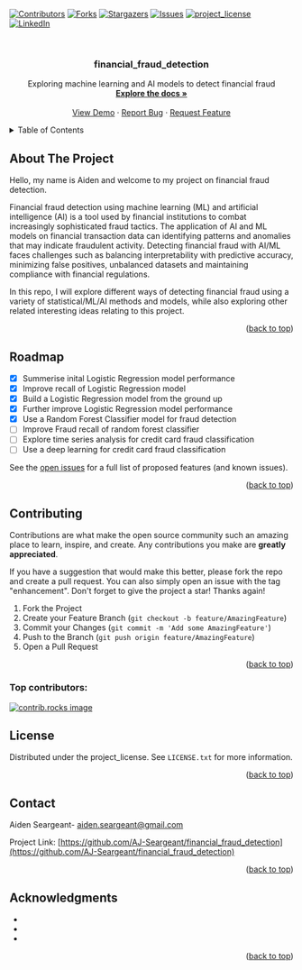 <!-- Improved compatibility of back to top link: See: https://github.com/othneildrew/Best-README-Template/pull/73 -->
<a id="readme-top"></a>
<!--
*** Thanks for checking out the Best-README-Template. If you have a suggestion
*** that would make this better, please fork the repo and create a pull request
*** or simply open an issue with the tag "enhancement".
*** Don't forget to give the project a star!
*** Thanks again! Now go create something AMAZING! :D
-->



<!-- PROJECT SHIELDS -->
<!--
*** I'm using markdown "reference style" links for readability.
*** Reference links are enclosed in brackets [ ] instead of parentheses ( ).
*** See the bottom of this document for the declaration of the reference variables
*** for contributors-url, forks-url, etc. This is an optional, concise syntax you may use.
*** https://www.markdownguide.org/basic-syntax/#reference-style-links
-->
[![Contributors][contributors-shield]][contributors-url]
[![Forks][forks-shield]][forks-url]
[![Stargazers][stars-shield]][stars-url]
[![Issues][issues-shield]][issues-url]
[![project_license][license-shield]][license-url]
[![LinkedIn][linkedin-shield]][linkedin-url]



<!-- PROJECT LOGO -->
<br />
<div align="center">
  <a href="https://github.com/AJ-Seargeant/financial_fraud_detection">
  </a>

<h3 align="center">financial_fraud_detection</h3>

  <p align="center">
    Exploring machine learning and AI models to detect financial fraud
    <br />
    <a href="[https://github.com/AJ-Seargeant/financial_fraud_detection]"><strong>Explore the docs »</strong></a>
    <br />
    <br />
    <a href="https://github.com/AJ-Seargeant/financial_fraud_detection">View Demo</a>
    &middot;
    <a href="https://github.com/AJ-Seargeant/financial_fraud_detection/issues/new?labels=bug&template=bug-report---.md">Report Bug</a>
    &middot;
    <a href="https://github.com/AJ-Seargeant/financial_fraud_detection/issues/new?labels=enhancement&template=feature-request---.md">Request Feature</a>
  </p>
</div>



<!-- TABLE OF CONTENTS -->
<details>
  <summary>Table of Contents</summary>
  <ol>
    <li>
      <a href="#about-the-project">About The Project</a>
      <ul>
        <li><a href="#built-with">Built With</a></li>
      </ul>
    </li>
    <li>
      <a href="#getting-started">Getting Started</a>
      <ul>
        <li><a href="#prerequisites">Prerequisites</a></li>
        <li><a href="#installation">Installation</a></li>
      </ul>
    </li>
    <li><a href="#usage">Usage</a></li>
    <li><a href="#roadmap">Roadmap</a></li>
    <li><a href="#contributing">Contributing</a></li>
    <li><a href="#license">License</a></li>
    <li><a href="#contact">Contact</a></li>
    <li><a href="#acknowledgments">Acknowledgments</a></li>
  </ol>
</details>



<!-- ABOUT THE PROJECT -->
## About The Project

Hello, my name is Aiden and welcome to my project on financial fraud detection. 

Financial fraud detection using machine learning (ML) and artificial intelligence (AI) is a tool used by financial institutions to combat increasingly sophisticated fraud tactics. The application of AI and ML models on financial transaction data can identifying patterns and anomalies that may indicate fraudulent activity. 
Detecting financial fraud with AI/ML faces challenges such as balancing interpretability with predictive accuracy, minimizing false positives, unbalanced datasets and maintaining compliance with financial regulations.

In this repo, I will explore different ways of detecting financial fraud using a variety of statistical/ML/AI methods and models, while also exploring other related interesting ideas relating to this project.

<p align="right">(<a href="#readme-top">back to top</a>)</p>

<!-- ROADMAP -->
## Roadmap

- [x] Summerise inital Logistic Regression model performance 
- [x] Improve recall of Logistic Regression model
- [x] Build a Logistic Regression model from the ground up
- [x] Further improve Logistic Regression model performance
- [x] Use a Random Forest Classifier model for fraud detection
- [ ] Improve Fraud recall of random forest classifier
- [ ] Explore time series analysis for credit card fraud classification
- [ ] Use a deep learning for credit card fraud classification

See the [open issues](https://github.com/AJ-Seargeant/financial_fraud_detection/issues) for a full list of proposed features (and known issues).

<p align="right">(<a href="#readme-top">back to top</a>)</p>



<!-- CONTRIBUTING -->
## Contributing

Contributions are what make the open source community such an amazing place to learn, inspire, and create. Any contributions you make are **greatly appreciated**.

If you have a suggestion that would make this better, please fork the repo and create a pull request. You can also simply open an issue with the tag "enhancement".
Don't forget to give the project a star! Thanks again!

1. Fork the Project
2. Create your Feature Branch (`git checkout -b feature/AmazingFeature`)
3. Commit your Changes (`git commit -m 'Add some AmazingFeature'`)
4. Push to the Branch (`git push origin feature/AmazingFeature`)
5. Open a Pull Request

<p align="right">(<a href="#readme-top">back to top</a>)</p>

### Top contributors:

<a href="https://github.com/AJ-Seargeant/financial_fraud_detection/graphs/contributors">
  <img src="https://contrib.rocks/image?repo=AJ-Seargeant/financial_fraud_detection" alt="contrib.rocks image" />
</a>



<!-- LICENSE -->
## License

Distributed under the project_license. See `LICENSE.txt` for more information.

<p align="right">(<a href="#readme-top">back to top</a>)</p>



<!-- CONTACT -->
## Contact

Aiden Seargeant- aiden.seargeant@gmail.com

Project Link: [https://github.com/AJ-Seargeant/financial_fraud_detection](https://github.com/AJ-Seargeant/financial_fraud_detection)

<p align="right">(<a href="#readme-top">back to top</a>)</p>



<!-- ACKNOWLEDGMENTS -->
## Acknowledgments

* []()
* []()
* []()

<p align="right">(<a href="#readme-top">back to top</a>)</p>



<!-- MARKDOWN LINKS & IMAGES -->
<!-- https://www.markdownguide.org/basic-syntax/#reference-style-links -->
[contributors-shield]: https://img.shields.io/github/contributors/AJ-Seargeant/financial_fraud_detection.svg?style=for-the-badge
[contributors-url]: https://github.com/AJ-Seargeant/financial_fraud_detection/graphs/contributors
[forks-shield]: https://img.shields.io/github/forks/AJ-Seargeant/financial_fraud_detection.svg?style=for-the-badge
[forks-url]: https://github.com/AJ-Seargeant/financial_fraud_detection/network/members
[stars-shield]: https://img.shields.io/github/stars/AJ-Seargeant/financial_fraud_detection.svg?style=for-the-badge
[stars-url]: https://github.com/AJ-Seargeant/financial_fraud_detection/stargazers
[issues-shield]: https://img.shields.io/github/issues/AJ-Seargeant/financial_fraud_detection.svg?style=for-the-badge
[issues-url]: https://github.com/AJ-Seargeant/financial_fraud_detection/issues
[license-shield]: https://img.shields.io/github/license/AJ-Seargeant/financial_fraud_detection.svg?style=for-the-badge
[license-url]: https://github.com/AJ-Seargeant/financial_fraud_detection/blob/master/LICENSE.txt
[linkedin-shield]: https://img.shields.io/badge/-LinkedIn-black.svg?style=for-the-badge&logo=linkedin&colorB=555
[linkedin-url]: https://linkedin.com/in/ajseargeant
[product-screenshot]: images/screenshot.png
[Next.js]: https://img.shields.io/badge/next.js-000000?style=for-the-badge&logo=nextdotjs&logoColor=white
[Next-url]: https://nextjs.org/
[React.js]: https://img.shields.io/badge/React-20232A?style=for-the-badge&logo=react&logoColor=61DAFB
[React-url]: https://reactjs.org/
[Vue.js]: https://img.shields.io/badge/Vue.js-35495E?style=for-the-badge&logo=vuedotjs&logoColor=4FC08D
[Vue-url]: https://vuejs.org/
[Angular.io]: https://img.shields.io/badge/Angular-DD0031?style=for-the-badge&logo=angular&logoColor=white
[Angular-url]: https://angular.io/
[Svelte.dev]: https://img.shields.io/badge/Svelte-4A4A55?style=for-the-badge&logo=svelte&logoColor=FF3E00
[Svelte-url]: https://svelte.dev/
[Laravel.com]: https://img.shields.io/badge/Laravel-FF2D20?style=for-the-badge&logo=laravel&logoColor=white
[Laravel-url]: https://laravel.com
[Bootstrap.com]: https://img.shields.io/badge/Bootstrap-563D7C?style=for-the-badge&logo=bootstrap&logoColor=white
[Bootstrap-url]: https://getbootstrap.com
[JQuery.com]: https://img.shields.io/badge/jQuery-0769AD?style=for-the-badge&logo=jquery&logoColor=white
[JQuery-url]: https://jquery.com 
